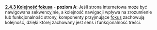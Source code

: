 [**2.4.3 Kolejność fokusa**](https://wcag.lepszyweb.pl/#focus-order) - **poziom A**: Jeśli strona internetowa może być nawigowana sekwencyjnie, a kolejność nawigacji wpływa na zrozumienie lub funkcjonalność strony, komponenty przyjmujące <a href="#" data-toggle="tooltip" data-original-title="{{site.data.glossary.fokus_klawiatury}}">fokus</a> zachowują kolejność, dzięki której zachowany jest sens i funkcjonalność treści.
